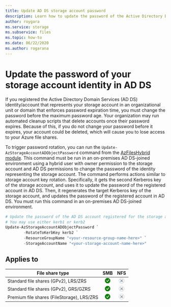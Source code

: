 ```yaml
---
title: Update AD DS storage account password
description: Learn how to update the password of the Active Directory Domain Services account that represents your storage account. This prevents the storage account from being cleaned up when the password expires, preventing authentication failures.
author: roygara
ms.service: storage
ms.subservice: files
ms.topic: how-to
ms.date: 06/22/2020
ms.author: rogarana
---
```


# Update the password of your storage account identity in AD DS

If you registered the Active Directory Domain Services (AD DS) identity/account that represents your storage account in an organizational unit or domain that enforces password expiration time, you must change the password before the maximum password age. Your organization may run automated cleanup scripts that delete accounts once their password expires. Because of this, if you do not change your password before it expires, your account could be deleted, which will cause you to lose access to your Azure file shares.

To trigger password rotation, you can run the `Update-AzStorageAccountADObjectPassword` command from the [AzFilesHybrid module](https://github.com/Azure-Samples/azure-files-samples/releases). This command must be run in an on-premises AD DS-joined environment using a hybrid user with owner permission to the storage account and AD DS permissions to change the password of the identity representing the storage account. The command performs actions similar to storage account key rotation. Specifically, it gets the second Kerberos key of the storage account, and uses it to update the password of the registered account in AD DS. Then, it regenerates the target Kerberos key of the storage account, and updates the password of the registered account in AD DS. You must run this command in an on-premises AD DS-joined environment.

```PowerShell
# Update the password of the AD DS account registered for the storage account
# You may use either kerb1 or kerb2
Update-AzStorageAccountADObjectPassword `
        -RotateToKerbKey kerb2 `
        -ResourceGroupName "<your-resource-group-name-here>" `
        -StorageAccountName "<your-storage-account-name-here>"
```

## Applies to
| File share type | SMB | NFS |
|-|:-:|:-:|
| Standard file shares (GPv2), LRS/ZRS | ![Yes](../media/icons/yes-icon.png) | ![No](../media/icons/no-icon.png) |
| Standard file shares (GPv2), GRS/GZRS | ![Yes](../media/icons/yes-icon.png) | ![No](../media/icons/no-icon.png) |
| Premium file shares (FileStorage), LRS/ZRS | ![Yes](../media/icons/yes-icon.png) | ![No](../media/icons/no-icon.png) |